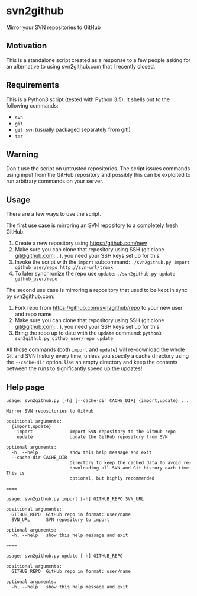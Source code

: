 # svn2github

Mirror your SVN repositories to GitHub

## Motivation

This is a standalone script created as a response to a few people asking for an alternative to using svn2github.com that I recently closed.

## Requirements

This is a Python3 script (tested with Python 3.5). It shells out to the following commands:

* `svn`
* `git`
* `git svn` (usually packaged separately from git!)
* `tar`

## Warning

Don't use the script on untrusted repositories. The script issues commands using input from the GitHub repository and possibly this can be exploited to run arbitrary commands on your server.

## Usage

There are a few ways to use the script.

The first use case is mirroring an SVN repository to a completely fresh GitHub:

1. Create a new repository using https://github.com/new
2. Make sure you can clone that repository using SSH (git clone git@github.com:...), you need your SSH keys set up for this
3. Invoke the script with the `import` subcommand: `./svn2github.py import github_user/repo http://svn-url/trunk`
4. To later synchronize the repo use `update`: `./svn2github.py update github_user/repo`

The second use case is mirroring a repository that used to be kept in sync by svn2github.com:

1. Fork repo from https://github.com/svn2github/repo to your new user and repo name
2. Make sure you can clone that repository using SSH (git clone git@github.com:...), you need your SSH keys set up for this
3. Bring the repo up to date with the `update` command: `python3 svn2github.py github_user/repo update`

All those commands (both `import` and `update`) will re-download the whole Git and SVN history every time, unless you specify a cache directory using the `--cache-dir` option. Use an empty directory and keep the contents between the runs to significantly speed up the updates!

## Help page

```
usage: svn2github.py [-h] [--cache-dir CACHE_DIR] {import,update} ...

Mirror SVN repositories to GitHub

positional arguments:
  {import,update}
    import              Import SVN repository to the GitHub repo
    update              Update the GitHub repository from SVN

optional arguments:
  -h, --help            show this help message and exit
  --cache-dir CACHE_DIR
                        Directory to keep the cached data to avoid re-
                        downloading all SVN and Git history each time. This is
                        optional, but highly recommended

====

usage: svn2github.py import [-h] GITHUB_REPO SVN_URL

positional arguments:
  GITHUB_REPO  GitHub repo in format: user/name
  SVN_URL      SVN repository to import

optional arguments:
  -h, --help   show this help message and exit

====

usage: svn2github.py update [-h] GITHUB_REPO

positional arguments:
  GITHUB_REPO  GitHub repo in format: user/name

optional arguments:
  -h, --help   show this help message and exit
```

